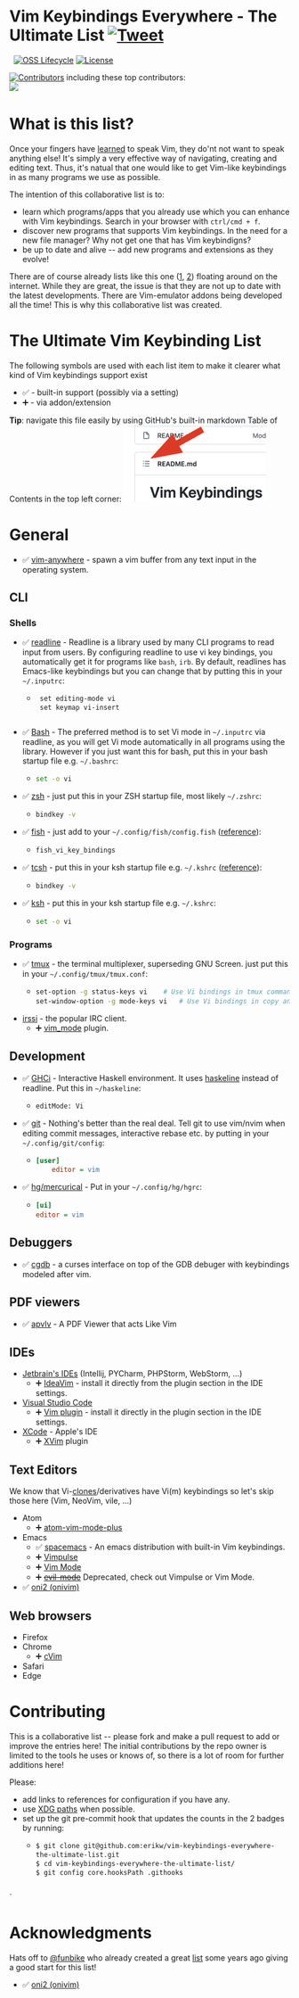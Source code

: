 # Vim Keybindings Everywhere - The Ultimate List [![Tweet](https://img.shields.io/twitter/url/http/shields.io.svg?style=social)](https://twitter.com/intent/tweet?text=Get%20Vim%20keybindings%20everywhere%20-%20the%20ultimate%20list%20of%20programs%20with%20native%20support%20or%20extensions%20providing%20it&url=https://github.com/erikw/vim-keybindings-everywhere-the-ultimate-list&via=erik_westrup&hashtags=vim,keybindings,list)
[![<magic-marker-nbr-native>](https://img.shields.io/badge/Native%20programs%20listed-16-brightgreen)](#)
[![<magic-marker-nbr-extensions>](https://img.shields.io/badge/Extensions%20listed-9-blue)](#)
[![OSS Lifecycle](https://img.shields.io/osslifecycle/erikw/vim-keybindings-everywhere-the-ultimate-list)](https://github.com/Netflix/osstracker)
[![License](https://img.shields.io/github/license/erikw/vim-keybindings-everywhere-the-ultimate-list?color=lightgrey)](LICENSE.txt)


[![Contributors](https://img.shields.io/github/contributors/erikw/vim-keybindings-everywhere-the-ultimate-list)](https://github.com/erikw/vim-keybindings-everywhere-the-ultimate-list/graphs/contributors) including these top contributors:<br>
<a href = "https://github.com/erikw/vim-keybindings-everywhere-the-ultimate-list/graphs/contributors">
<img src = "https://contrib.rocks/image?repo=erikw/vim-keybindings-everywhere-the-ultimate-list&max=24"/>
</a>


# What is this list?
Once your fingers have [learned](https://www.thejach.com/view/2012/07/vims_learning_curve_is_wrong) to speak Vim, they do'nt not want to speak anything else! It's simply a very effective way of navigating, creating and editing text. Thus, it's natual that one would like to get Vim-like keybindings in as many programs we use as possible.

The intention of this collaborative list is to:
* learn which programs/apps that you already use which you can enhance with Vim keybindings. Search in your browser with `ctrl/cmd + f`.
* discover new programs that supports Vim keybindings. In the need for a new file manager? Why not get one that has Vim keybindigns?
* be up to date and alive -- add new programs and extensions as they evolve!

There are of course already lists like this one ([1](https://www.slant.co/topics/7131/~programming-text-editors-with-vim-key-bindings), [2](https://www.reddit.com/r/vim/comments/3tluqr/my_list_of_applications_with_vi_keybindings/)) floating around on the internet. While they are great, the issue is that they are not up to date with the latest developments. There are Vim-emulator addons being developed all the time! This is why this collaborative list was created.

# The Ultimate Vim Keybinding List
The following symbols are used with each list item to make it clearer what kind of Vim keybindings support exist
* :white_check_mark: - built-in support (possibly via a setting)
* :heavy_plus_sign: - via addon/extension

**Tip**: navigate this file easily by using GitHub's built-in markdown Table of Contents in the top left corner:
<a href="#" title="GitHub built-in Table of Contents for markdown files."><img src="img/github_md_toc.png" width="256" alt="ToC"></a>


# General
* :white_check_mark: [vim-anywhere](https://github.com/cknadler/vim-anywhere) - spawn a vim buffer from any text input in the operating system.

## CLI
### Shells
* :white_check_mark: [readline](https://man.archlinux.org/man/readline.3) - Readline is a library used by many CLI programs to read input from users. By configuring readline to use vi key bindings, you automatically get it for programs like `bash`, `irb`. By default, readlines has Emacs-like keybindings but you can change that by putting this in your `~/.inputrc`:
  * ```
     set editing-mode vi
     set keymap vi-insert
  ```
* :white_check_mark: [Bash](https://www.gnu.org/software/bash/) - The preferred method is to set Vi mode in `~/.inputrc` via readline, as you will get Vi mode automatically in all programs using the library. However if you just want this for bash, put this in your bash startup file e.g. `~/.bashrc`:
  * ```bash
    set -o vi
    ```
* :white_check_mark: [zsh](https://en.wikipedia.org/wiki/Z_shell) - just put this in your ZSH startup file, most likely `~/.zshrc`:
  * ```bash
    bindkey -v
    ```
* :white_check_mark: [fish](https://fishshell.com/) - just add to your `~/.config/fish/config.fish` ([reference](https://stackoverflow.com/a/28445450/265508)):
  * ```bash
    fish_vi_key_bindings
    ```
* :white_check_mark: [tcsh](https://www.tcsh.org/) - put this in your ksh startup file e.g. `~/.kshrc` ([reference](https://www.oreilly.com/library/view/mac-os-x/0596004583/ch04s02.html)):
  * ```bash
    bindkey -v
    ```
* :white_check_mark: [ksh](https://en.wikipedia.org/wiki/KornShell) - put this in your ksh startup file e.g. `~/.kshrc`:
  * ```bash
    set -o vi
    ```

### Programs
* :white_check_mark: [tmux](https://github.com/tmux/tmux) - the terminal multiplexer, superseding GNU Screen. just put this in your `~/.config/tmux/tmux.conf`:
  * ```bash
    set-option -g status-keys vi	# Use Vi bindings in tmux command prompt.
    set-window-option -g mode-keys vi	# Use Vi bindings in copy and choice mode.
    ```
* [irssi](https://github.com/shabble/irssi-scripts/tree/master/vim-mode) - the popular IRC client.
  * :heavy_plus_sign: [vim_mode](https://github.com/shabble/irssi-scripts/tree/master/vim-mode) plugin.

## Development
* :white_check_mark: [GHCi](https://wiki.haskell.org/GHC/GHCi) - Interactive Haskell environment. It uses [haskeline](https://hackage.haskell.org/package/haskeline) instead of readline. Put this in `~/haskeline`:
  * ```bash
    editMode: Vi
    ```
* :white_check_mark: [git](https://git-scm.com/) - Nothing's better than the real deal. Tell git to use vim/nvim when editing commit messages, interactive rebase etc. by putting in your `~/.config/git/config`:
  * ```ini
    [user]
        editor = vim
    ```
* :white_check_mark: [hg/mercurical](https://www.mercurial-scm.org/) - Put in your `~/.config/hg/hgrc`:
  * ```ini
    [ui]
    editor = vim
    ```

## Debuggers
* :white_check_mark: [cgdb](http://cgdb.github.io/) - a curses interface on top of the GDB debuger with keybindings modeled after vim.

## PDF viewers
* :white_check_mark: [apvlv](https://github.com/naihe2010/apvlv) - A PDF Viewer that acts Like Vim


## IDEs
* [Jetbrain's IDEs](https://www.jetbrains.com/products/#type=ide) (Intellij, PYCharm, PHPStorm, WebStorm, ...)
  * :heavy_plus_sign: [IdeaVim](https://plugins.jetbrains.com/plugin/164-ideavim) - install it directly from the plugin section in the IDE settings.
* [Visual Studio Code](https://code.visualstudio.com/)
  * :heavy_plus_sign: [Vim plugin](https://github.com/VSCodeVim/Vim) - install it directly in the plugin section in the IDE settings.
* [XCode](https://github.com/XVimProject/XVim) - Apple's IDE
  * :heavy_plus_sign: [XVim](https://github.com/XVimProject/XVim) plugin


## Text Editors
We know that Vi-[clones](http://www.linfo.org/vi/clones.html)/derivatives have Vi(m) keybindings so let's skip those here (Vim, NeoVim, vile, ...)

* Atom
  * :heavy_plus_sign: [atom-vim-mode-plus](https://github.com/t9md/atom-vim-mode-plus)
* Emacs
  * :white_check_mark: [spacemacs](https://www.spacemacs.org/) - An emacs distribution with built-in Vim keybindings.
  * :heavy_plus_sign: [Vimpulse](https://www.emacswiki.org/emacs/Vimpulse)
  * :heavy_plus_sign: [Vim Mode](https://www.emacswiki.org/emacs/VimMode)
  * :heavy_plus_sign: ~~[evil-mode](https://www.emacswiki.org/emacs/Evil)~~ Deprecated, check out Vimpulse or Vim Mode.
* :white_check_mark: [oni2 (onivim)](https://github.com/onivim/oni2)

## Web browsers
* Firefox
* Chrome
  * :heavy_plus_sign: [cVim](https://chrome.google.com/webstore/detail/cvim/ihlenndgcmojhcghmfjfneahoeklbjjh)
* Safari
* Edge


# Contributing
This is a collaborative list -- please fork and make a pull request to add or improve the entries here! The initial contributions by the repo owner is limited to the tools he uses or knows of, so there is a lot of room for further additions here!

Please:
* add links to references for configuration if you have any.
* use [XDG paths](https://wiki.archlinux.org/title/XDG_Base_Directory) when possible.
* set up the git pre-commit hook that updates the counts in the 2 badges by running:
  * ```console
    $ git clone git@github.com:erikw/vim-keybindings-everywhere-the-ultimate-list.git
    $ cd vim-keybindings-everywhere-the-ultimate-list/
    $ git config core.hooksPath .githooks
  ```
`

# Acknowledgments
Hats off to [@funbike](https://www.reddit.com/user/funbike/) who already created a great [list](https://www.reddit.com/r/vim/comments/3tluqr/my_list_of_applications_with_vi_keybindings/) some years ago giving a good start for this list!

* :white_check_mark: [oni2 (onivim)](https://github.com/onivim/oni2)
